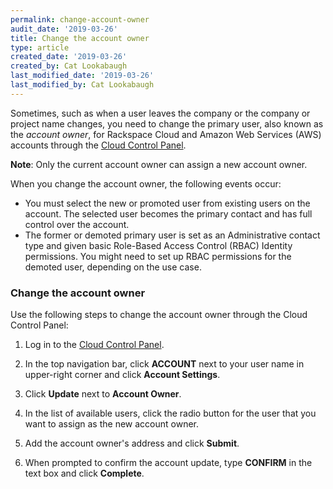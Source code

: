 ```yaml
---
permalink: change-account-owner
audit_date: '2019-03-26'
title: Change the account owner
type: article
created_date: '2019-03-26'
created_by: Cat Lookabaugh
last_modified_date: '2019-03-26'
last_modified_by: Cat Lookabaugh
---
```


Sometimes, such as when a user leaves the company or the company or project
name changes, you need to change the primary user, also known as the *account owner*,
for Rackspace Cloud and Amazon Web Services (AWS) accounts through the
[Cloud Control Panel](https://login.rackspace.com).

**Note**: Only the current account owner can assign a new account owner.

When you change the account owner, the following events occur:

- You must select the new or promoted user from existing users on the account.
  The selected user becomes the primary contact and has full control over the
  account.
- The former or demoted primary user is set as an Administrative contact type
  and given basic Role-Based Access Control (RBAC) Identity permissions. You
  might need to set up RBAC permissions for the demoted user, depending on the
  use case.

### Change the account owner

Use the following steps to change the account owner through the Cloud
Control Panel:

1. Log in to the [Cloud Control Panel](https://login.rackspace.com).

2. In the top navigation bar, click **ACCOUNT** next to your user name in
   upper-right corner and click **Account Settings**.

3. Click **Update** next to **Account Owner**.

4. In the list of available users, click the radio button for the user that
   you want to assign as the new account owner.

5. Add the account owner's address and click **Submit**.

6. When prompted to confirm the account update, type **CONFIRM** in the text
   box and click **Complete**.
